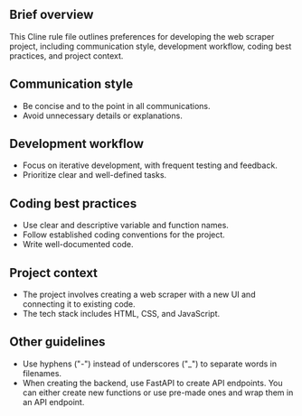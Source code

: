 ## Brief overview
This Cline rule file outlines preferences for developing the web scraper project, including communication style, development workflow, coding best practices, and project context.

## Communication style
- Be concise and to the point in all communications.
- Avoid unnecessary details or explanations.

## Development workflow
- Focus on iterative development, with frequent testing and feedback.
- Prioritize clear and well-defined tasks.

## Coding best practices
- Use clear and descriptive variable and function names.
- Follow established coding conventions for the project.
- Write well-documented code.

## Project context
- The project involves creating a web scraper with a new UI and connecting it to existing code.
- The tech stack includes HTML, CSS, and JavaScript.

## Other guidelines
- Use hyphens ("-") instead of underscores ("\_") to separate words in filenames.
- When creating the backend, use FastAPI to create API endpoints. You can either create new functions or use pre-made ones and wrap them in an API endpoint.

